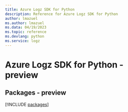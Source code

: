 ```yaml
---
title: Azure Logz SDK for Python
description: Reference for Azure Logz SDK for Python
author: lmazuel
ms.author: lmazuel
ms.data: 04/19/2023
ms.topic: reference
ms.devlang: python
ms.service: logz
---
```

# Azure Logz SDK for Python - preview
## Packages - preview
[!INCLUDE [packages](logz-index.md)]